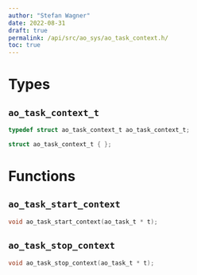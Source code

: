 ```yaml
---
author: "Stefan Wagner"
date: 2022-08-31
draft: true
permalink: /api/src/ao_sys/ao_task_context.h/
toc: true
---
```


# Types

## `ao_task_context_t`

```c
typedef struct ao_task_context_t ao_task_context_t;
```

```c
struct ao_task_context_t { };
```

# Functions

## `ao_task_start_context`

```c
void ao_task_start_context(ao_task_t * t);
```

## `ao_task_stop_context`

```c
void ao_task_stop_context(ao_task_t * t);
```
